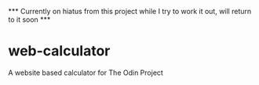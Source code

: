 *** Currently on hiatus from this project while I try to work it out, will return to it soon ***
# web-calculator
A website based calculator for The Odin Project

